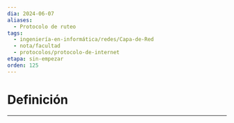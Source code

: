 ```yaml
---
dia: 2024-06-07
aliases:
  - Protocolo de ruteo
tags:
  - ingeniería-en-informática/redes/Capa-de-Red
  - nota/facultad
  - protocolos/protocolo-de-internet
etapa: sin-empezar
orden: 125
---
```

# Definición
---
